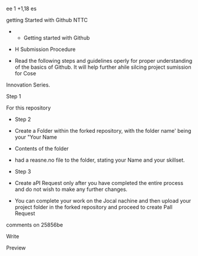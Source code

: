 ee 1 +1,18 es

getting Started with Github NTTC

- - Getting started with Github

+ H Submission Procedure

- Read the following steps and guidelines operly for proper understanding of the basics of Github. It will help further ahile silcing project sumission for Cose

Innovation Series.

Step 1

For this repository

- Step 2

- Create a Folder within the forked repository, with the folder name' being your "Your Name

- Contents of the folder

- had a reasne.no file to the folder, stating your Name and your skillset.

- Step 3

- Create aPI Request only after you have completed the entire process and do not wish to make any further changes.

- You can complete your work on the Jocal nachine and then upload your project folder in the forked repository and proceed to create Pall Request

comments on 25856be

Write

Preview
